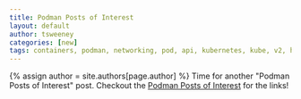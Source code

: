 ```yaml
---
title: Podman Posts of Interest 
layout: default
author: tsweeney
categories: [new]
tags: containers, podman, networking, pod, api, kubernetes, kube, v2, hpc, windows, mac
---
```

{% assign author = site.authors[page.author] %}
Time for another "Podman Posts of Interest" post.
Checkout the [Podman Posts of Interest](https://podman.io/blogs/2022/10/12/podman-posts-of-interests.html) for the links! 

